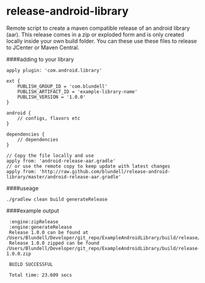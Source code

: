 release-android-library
=======================

Remote script to create a maven compatible release of an android library (aar). This release comes in a zip or exploded form and is only created locally inside your own build folder. You can these use these files to release to JCenter or Maven Central.

####adding to your library
```
apply plugin: 'com.android.library'

ext {
    PUBLISH_GROUP_ID = 'com.blundell'
    PUBLISH_ARTIFACT_ID = 'example-library-name'
    PUBLISH_VERSION = '1.0.0'
}

android {
    // configs, flavors etc
}

dependencies {
    // dependencies
}

// Copy the file locally and use
apply from: 'android-release-aar.gradle'
// or use the remote copy to keep update with latest changes
apply from: 'http://raw.github.com/blundell/release-android-library/master/android-release-aar.gradle'
```


####useage

`./gradlew clean build generateRelease`

####example output


```
 :engine:zipRelease
 :engine:generateRelease
 Release 1.0.0 can be found at /Users/Blundell/Developer/git_repo/ExampleAndroidLibrary/build/release/1.0.0/
 Release 1.0.0 zipped can be found /Users/Blundell/Developer/git_repo/ExampleAndroidLibrary/build/release-1.0.0.zip

 BUILD SUCCESSFUL
 
 Total time: 23.609 secs
```
